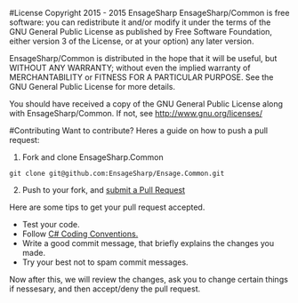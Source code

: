 #License
Copyright 2015 - 2015 EnsageSharp
EnsageSharp/Common is free software: you can redistribute it and/or modify
it under the terms of the GNU General Public License as published by
Free Software Foundation, either version 3 of the License, or
at your option) any later version.

EnsageSharp/Common is distributed in the hope that it will be useful,
but WITHOUT ANY WARRANTY; without even the implied warranty of
MERCHANTABILITY or FITNESS FOR A PARTICULAR PURPOSE. See the
GNU General Public License for more details.

You should have received a copy of the GNU General Public License
along with EnsageSharp/Common. If not, see http://www.gnu.org/licenses/



#Contributing
Want to contribute? Heres a guide on how to push a pull request:

 1. Fork and clone EnsageSharp.Common
 
  `git clone git@github.com:EnsageSharp/Ensage.Common.git`
  
  
 2.  Push to your fork, and [submit a Pull Request](https://github.com/EnsageSharp/Ensage.Common/compare)


Here are some tips to get your pull request accepted.

 - Test your code.
 - Follow [C# Coding Conventions.](https://msdn.microsoft.com/en-us/library/ff926074.aspx?f=255&MSPPError=-2147217396)
 - Write a good commit message, that briefly explains the changes you made.
 - Try your best not to spam commit messages.

Now after this, we will review the changes, ask you to change certain things if nessesary, and then accept/deny the pull request.
